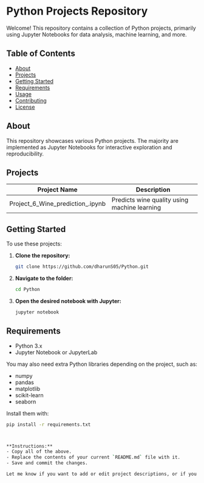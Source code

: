 # Python Projects Repository

Welcome! This repository contains a collection of Python projects, primarily using Jupyter Notebooks for data analysis, machine learning, and more.

## Table of Contents

- [About](#about)
- [Projects](#projects)
- [Getting Started](#getting-started)
- [Requirements](#requirements)
- [Usage](#usage)
- [Contributing](#contributing)
- [License](#license)

## About

This repository showcases various Python projects. The majority are implemented as Jupyter Notebooks for interactive exploration and reproducibility.

## Projects

| Project Name                       | Description                                   |
| -----------------------------------| --------------------------------------------- |
| Project_6_Wine_prediction_.ipynb   | Predicts wine quality using machine learning  |
<!-- Add more projects here as you add them -->

## Getting Started

To use these projects:

1. **Clone the repository:**
    ```bash
    git clone https://github.com/dharunS05/Python.git
    ```
2. **Navigate to the folder:**
    ```bash
    cd Python
    ```
3. **Open the desired notebook with Jupyter:**
    ```bash
    jupyter notebook
    ```

## Requirements

- Python 3.x
- Jupyter Notebook or JupyterLab

You may also need extra Python libraries depending on the project, such as:
- numpy
- pandas
- matplotlib
- scikit-learn
- seaborn

Install them with:
```bash
pip install -r requirements.txt



**Instructions:**  
- Copy all of the above.
- Replace the contents of your current `README.md` file with it.
- Save and commit the changes.

Let me know if you want to add or edit project descriptions, or if you need help creating a `requirements.txt`!
